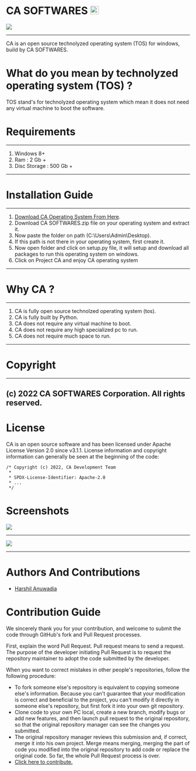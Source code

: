 #     CA SOFTWARES <img src="https://live.staticflickr.com/65535/52077510275_9e99f963ec_m.jpg" width="23" height="23">
<img src="https://live.staticflickr.com/65535/52076051362_6a34284ce4_h.jpg"/>
<hr />
CA is an open source technolyzed operating system (TOS) for windows, build by CA SOFTWARES.

# What do you mean by technolyzed operating system (TOS) ?
TOS stand's for technolyzed operating system which mean it does not need any virtual machine to boot the software.

# Requirements
-------------
1. Windows 8+ 
2. Ram : 2 Gb +
3. Disc Storage : 500 Gb +
-------------

# Installation Guide
------------------------------------------------------------------------------------------------------------------------
1. [Download CA Operating System From Here](https://drive.google.com/file/d/1bHI9p8kTBsu6n5uGWCfq8ZwF-RqwpeJc/view).
2. Download CA SOFTWARES.zip file on your operating system and extract it.
3. Now paste the folder on path (C:\Users\Admin\Desktop).
4. If this path is not there in your operating system, first create it.
5. Now open folder and click on setup.py file, it will setup and download all packages to run this operating system on windows.
6. Click on Project CA and enjoy CA operating system
------------------------------------------------------------------------------------------------------------------------

# Why CA ?
-------------------------------------------------------------
1. CA is fully open source technolzed operating system (tos).
2. CA is fully built by Python.
3. CA does not require any virtual machine to boot.
4. CA does not require any high specialized pc to run.
5. CA does not require much space to run.
-------------------------------------------------------------


# Copyright
-------------------------------------------------------
(c) 2022 CA SOFTWARES Corporation. All rights reserved.
-------------------------------------------------------

# License
CA is an open source software and has been licensed under Apache License Version 2.0 since v3.1.1. License information and copyright information can generally be seen at the beginning of the code:

```
/* Copyright (c) 2022, CA Development Team
 *
 * SPDX-License-Identifier: Apache-2.0
 * ...
 */
```


# Screenshots 
<img src="https://live.staticflickr.com/65535/52077025781_83f8d5eb0d_h.jpg"/>  
<hr />
<img src="https://live.staticflickr.com/65535/52077640260_7ee5408d40_h.jpg"/>  
<hr />

# Authors And Contributions

- [Harshil Anuwadia](https://github.com/Harshil-Anuwadia)

#  Contribution Guide

We sincerely thank you for your contribution, and welcome to submit the code through GitHub's fork and Pull Request processes.

First, explain the word Pull Request. Pull request means to send a request. The purpose of the developer initiating Pull Request is to request the repository maintainer to adopt the code submitted by the developer.

When you want to correct mistakes in other people's repositories, follow the following procedure:

- To fork someone else's repository is equivalent to copying someone else's information. Because you can't guarantee that your modification is correct and beneficial to the project, you can't modify it directly in someone else's repository, but first fork it into your own git repository.
- Clone code to your own PC local, create a new branch, modify bugs or add new features, and then launch pull request to the original repository, so that the original repository manager can see the changes you submitted.
- The original repository manager reviews this submission and, if correct, merge it into his own project. Merge means merging, merging the part of code you modified into the original repository to add code or replace the original code. So far, the whole Pull Request process is over.
- [Click here to contribute.](https://github.com/CA-SOFTWARES/Suggest-An-Edit)


